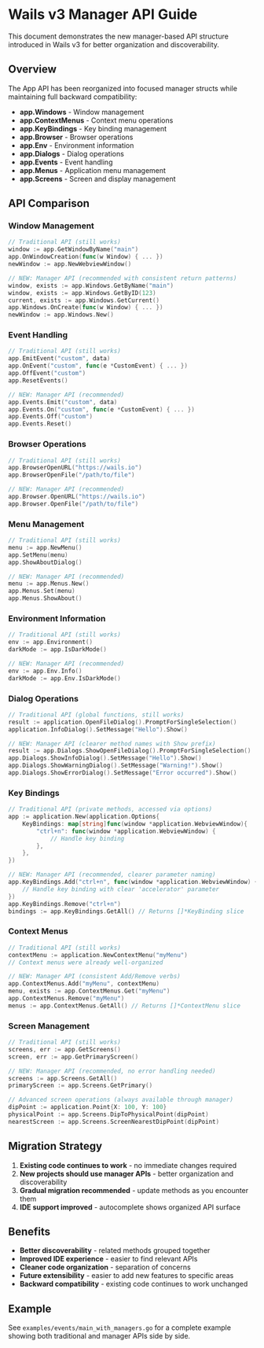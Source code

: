 # Wails v3 Manager API Guide

This document demonstrates the new manager-based API structure introduced in Wails v3 for better organization and discoverability.

## Overview

The App API has been reorganized into focused manager structs while maintaining full backward compatibility:

- **app.Windows** - Window management
- **app.ContextMenus** - Context menu operations  
- **app.KeyBindings** - Key binding management
- **app.Browser** - Browser operations
- **app.Env** - Environment information
- **app.Dialogs** - Dialog operations
- **app.Events** - Event handling
- **app.Menus** - Application menu management
- **app.Screens** - Screen and display management

## API Comparison

### Window Management

```go
// Traditional API (still works)
window := app.GetWindowByName("main")
app.OnWindowCreation(func(w Window) { ... })
newWindow := app.NewWebviewWindow()

// NEW: Manager API (recommended with consistent return patterns)
window, exists := app.Windows.GetByName("main")
window, exists := app.Windows.GetByID(123)
current, exists := app.Windows.GetCurrent()
app.Windows.OnCreate(func(w Window) { ... })
newWindow := app.Windows.New()
```

### Event Handling

```go
// Traditional API (still works)
app.EmitEvent("custom", data)
app.OnEvent("custom", func(e *CustomEvent) { ... })
app.OffEvent("custom")
app.ResetEvents()

// NEW: Manager API (recommended)
app.Events.Emit("custom", data)
app.Events.On("custom", func(e *CustomEvent) { ... })
app.Events.Off("custom")
app.Events.Reset()
```

### Browser Operations

```go
// Traditional API (still works)
app.BrowserOpenURL("https://wails.io")
app.BrowserOpenFile("/path/to/file")

// NEW: Manager API (recommended)
app.Browser.OpenURL("https://wails.io")
app.Browser.OpenFile("/path/to/file")
```

### Menu Management

```go
// Traditional API (still works)
menu := app.NewMenu()
app.SetMenu(menu)
app.ShowAboutDialog()

// NEW: Manager API (recommended)
menu := app.Menus.New()
app.Menus.Set(menu)
app.Menus.ShowAbout()
```

### Environment Information

```go
// Traditional API (still works)
env := app.Environment()
darkMode := app.IsDarkMode()

// NEW: Manager API (recommended)
env := app.Env.Info()
darkMode := app.Env.IsDarkMode()
```

### Dialog Operations

```go
// Traditional API (global functions, still works)
result := application.OpenFileDialog().PromptForSingleSelection()
application.InfoDialog().SetMessage("Hello").Show()

// NEW: Manager API (clearer method names with Show prefix)
result := app.Dialogs.ShowOpenFileDialog().PromptForSingleSelection()
app.Dialogs.ShowInfoDialog().SetMessage("Hello").Show()
app.Dialogs.ShowWarningDialog().SetMessage("Warning!").Show()
app.Dialogs.ShowErrorDialog().SetMessage("Error occurred").Show()
```

### Key Bindings

```go
// Traditional API (private methods, accessed via options)
app := application.New(application.Options{
    KeyBindings: map[string]func(window *application.WebviewWindow){
        "ctrl+n": func(window *application.WebviewWindow) {
            // Handle key binding
        },
    },
})

// NEW: Manager API (recommended, clearer parameter naming)
app.KeyBindings.Add("ctrl+n", func(window *application.WebviewWindow) {
    // Handle key binding with clear 'accelerator' parameter
})
app.KeyBindings.Remove("ctrl+n")
bindings := app.KeyBindings.GetAll() // Returns []*KeyBinding slice
```

### Context Menus

```go
// Traditional API (still works)
contextMenu := application.NewContextMenu("myMenu")
// Context menus were already well-organized

// NEW: Manager API (consistent Add/Remove verbs)
app.ContextMenus.Add("myMenu", contextMenu)
menu, exists := app.ContextMenus.Get("myMenu")
app.ContextMenus.Remove("myMenu")
menus := app.ContextMenus.GetAll() // Returns []*ContextMenu slice
```

### Screen Management

```go
// Traditional API (still works)
screens, err := app.GetScreens()
screen, err := app.GetPrimaryScreen()

// NEW: Manager API (recommended, no error handling needed)
screens := app.Screens.GetAll()
primaryScreen := app.Screens.GetPrimary()

// Advanced screen operations (always available through manager)
dipPoint := application.Point{X: 100, Y: 100}
physicalPoint := app.Screens.DipToPhysicalPoint(dipPoint)
nearestScreen := app.Screens.ScreenNearestDipPoint(dipPoint)
```

## Migration Strategy

1. **Existing code continues to work** - no immediate changes required
2. **New projects should use manager APIs** - better organization and discoverability
3. **Gradual migration recommended** - update methods as you encounter them
4. **IDE support improved** - autocomplete shows organized API surface

## Benefits

- **Better discoverability** - related methods grouped together
- **Improved IDE experience** - easier to find relevant APIs
- **Cleaner code organization** - separation of concerns
- **Future extensibility** - easier to add new features to specific areas
- **Backward compatibility** - existing code continues to work unchanged

## Example

See `examples/events/main_with_managers.go` for a complete example showing both traditional and manager APIs side by side.